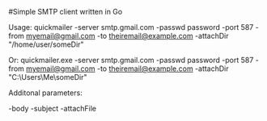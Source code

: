 #Simple SMTP client written in Go

Usage: quickmailer -server smtp.gmail.com -passwd password -port 587 -from myemail@gmail.com -to theiremail@example.com -attachDir "/home/user/someDir"

Or: quickmailer.exe -server smtp.gmail.com -passwd password -port 587 -from myemail@gmail.com -to theiremail@example.com -attachDir "C:\Users\Me\someDir"

Additonal parameters:

-body
-subject
-attachFile
